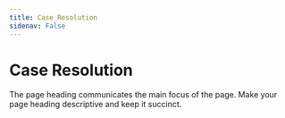 ```yaml
---
title: Case Resolution
sidenav: False
---
```


# Case Resolution

The page heading communicates the main focus of the page. Make your page heading descriptive and keep it succinct.
